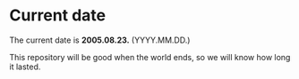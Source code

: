 # Current date

The current date is **2005.08.23.** (YYYY.MM.DD.)

This repository will be good when the world ends, so we will know how long it lasted.